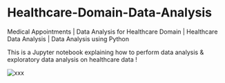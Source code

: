 # Healthcare-Domain-Data-Analysis
Medical Appointments | Data Analysis for Healthcare Domain | Healthcare Data Analysis | Data Analysis using Python

This is a Jupyter notebook explaining how to perform data analysis & exploratory data analysis on healthcare data !


![xxx](https://github.com/simran971/Healthcare-Domain-Data-Analysis/assets/115936849/19ec338b-d208-4bd0-8afe-4f576a539d04)
